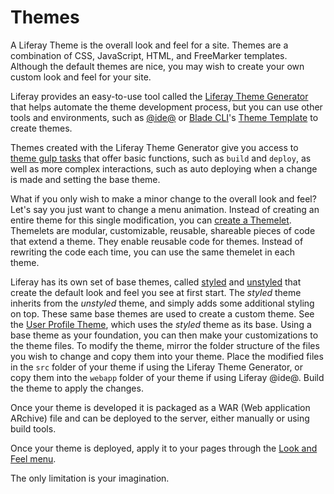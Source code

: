 # Themes [](id=introduction-to-themes)

A Liferay Theme is the overall look and feel for a site. Themes are a 
combination of CSS, JavaScript, HTML, and FreeMarker templates. Although the
default themes are nice, you may wish to create your own custom look and feel
for your site. 

Liferay provides an easy-to-use tool called the [Liferay Theme Generator](/develop/tutorials/-/knowledge_base/7-0/themes-generator) 
that helps automate the theme development process, but you can use other tools 
and environments, such as [@ide@](/develop/tutorials/-/knowledge_base/7-0/creating-themes-with-liferay-ide)
or [Blade CLI](/develop/tutorials/-/knowledge_base/7-0/blade-cli)'s 
[Theme Template](/develop/reference/-/knowledge_base/7-0/theme-template) to 
create themes.

Themes created with the Liferay Theme Generator give you access to 
[theme gulp tasks](/develop/reference/-/knowledge_base/7-0/theme-gulp-tasks) 
that offer basic functions, such as `build` and `deploy`, as well as 
more complex interactions, such as auto deploying when a change is made and 
setting the base theme.

What if you only wish to make a minor change to the overall look and feel? Let's
say you just want to change a menu animation. Instead of creating an entire
theme for this single modification, you can 
[create a Themelet](/develop/tutorials/-/knowledge_base/7-0/themelets).
Themelets are modular, customizable, reusable, shareable pieces of code that 
extend a theme. They enable reusable code for themes. Instead of rewriting the 
code each time, you can use the same themelet in each theme.

Liferay has its own set of base themes, called 
[styled](https://github.com/liferay/liferay-portal/tree/master/modules/apps/foundation/frontend-theme/frontend-theme-styled) 
and 
[unstyled](https://github.com/liferay/liferay-portal/tree/master/modules/apps/foundation/frontend-theme/frontend-theme-unstyled) 
that create the default look and feel you see at first start. The *styled* theme 
inherits from the *unstyled* theme, and simply adds some additional styling on 
top. These same base themes are used to create a custom theme. See the 
[User Profile Theme](https://github.com/liferay/liferay-portal/tree/1ec7ef30e409de8b53dc8342e8ba7e7540bceef8/modules/apps/foundation/frontend-theme/frontend-theme-user-profile),
which uses the *styled* theme as its base. Using a base theme as your 
foundation, you can then make your customizations to the theme files. To modify 
the theme, mirror the folder structure of the files you wish to change 
and copy them into your theme. Place the modified files in the `src` folder 
of your theme if using the Liferay Theme Generator, or copy them into the 
`webapp` folder of your theme if using Liferay @ide@. Build the theme to apply 
the changes.

Once your theme is developed it is packaged as a WAR (Web application ARchive)
file and can be deployed to the server, either manually or using build tools.

Once your theme is deployed, apply it to your pages through the 
[Look and Feel menu](https://dev.liferay.com/discover/portal/-/knowledge_base/7-0/creating-and-managing-pages#customizing-the-look-and-feel-of-site-pages).

The only limitation is your imagination.
